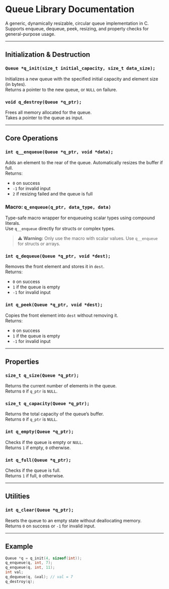 # Queue Library Documentation

A generic, dynamically resizable, circular queue implementation in C.  
Supports enqueue, dequeue, peek, resizing, and property checks for general-purpose usage.

---

## Initialization & Destruction

### `Queue *q_init(size_t initial_capacity, size_t data_size);`
Initializes a new queue with the specified initial capacity and element size (in bytes).  
Returns a pointer to the new queue, or `NULL` on failure.

### `void q_destroy(Queue *q_ptr);`
Frees all memory allocated for the queue.  
Takes a pointer to the queue as input.

---

## Core Operations

### `int q__enqueue(Queue *q_ptr, void *data);`
Adds an element to the rear of the queue. Automatically resizes the buffer if full.  
Returns:
- `0` on success  
- `-1` for invalid input  
- `2` if resizing failed and the queue is full

### Macro: `q_enqueue(q_ptr, data_type, data)`
Type-safe macro wrapper for enqueueing scalar types using compound literals.  
Use `q__enqueue` directly for structs or complex types.

> ⚠️ **Warning:** Only use the macro with scalar values. Use `q__enqueue` for structs or arrays.

### `int q_dequeue(Queue *q_ptr, void *dest);`
Removes the front element and stores it in `dest`.  
Returns:
- `0` on success  
- `1` if the queue is empty  
- `-1` for invalid input

### `int q_peek(Queue *q_ptr, void *dest);`
Copies the front element into `dest` without removing it.  
Returns:
- `0` on success  
- `1` if the queue is empty  
- `-1` for invalid input

---

## Properties

### `size_t q_size(Queue *q_ptr);`
Returns the current number of elements in the queue.  
Returns `0` if `q_ptr` is `NULL`.

### `size_t q_capacity(Queue *q_ptr);`
Returns the total capacity of the queue’s buffer.  
Returns `0` if `q_ptr` is `NULL`.

### `int q_empty(Queue *q_ptr);`
Checks if the queue is empty or `NULL`.  
Returns `1` if empty, `0` otherwise.

### `int q_full(Queue *q_ptr);`
Checks if the queue is full.  
Returns `1` if full, `0` otherwise.

---

## Utilities

### `int q_clear(Queue *q_ptr);`
Resets the queue to an empty state without deallocating memory.  
Returns `0` on success or `-1` for invalid input.

---

## Example
```c
Queue *q = q_init(4, sizeof(int));
q_enqueue(q, int, 7);
q_enqueue(q, int, 11);
int val;
q_dequeue(q, &val); // val = 7
q_destroy(q);
